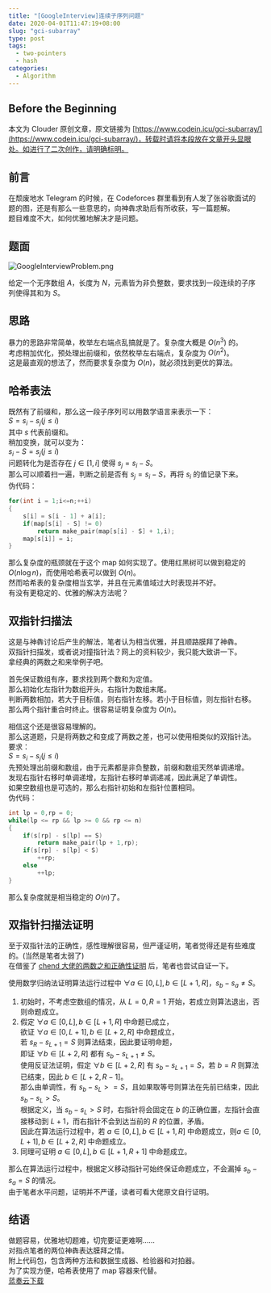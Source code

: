 ```yaml
---  
title: "[GoogleInterview]连续子序列问题"  
date: 2020-04-01T11:47:19+08:00  
slug: "gci-subarray"  
type: post  
tags:  
  - two-pointers  
  - hash  
categories:  
  - Algorithm  
---  
```

  
## Before the Beginning  
  
本文为 Clouder 原创文章，原文链接为 [https://www.codein.icu/gci-subarray/](https://www.codein.icu/gci-subarray/)，转载时请将本段放在文章开头显眼处。如进行了二次创作，请明确标明。  
  
## 前言  
  
在颓废地水 Telegram 的时候，在 Codeforces 群里看到有人发了张谷歌面试的题的图，还是有那么一些意思的，向神犇求助后有所收获，写一篇题解。  
题目难度不大，如何优雅地解决才是问题。  
  
## 题面  
  
![GoogleInterviewProblem.png](https://cdn.jsdelivr.net/gh/Clouder0/myPics/img/googleproblem1.png)  
  
给定一个无序数组 $A$，长度为 $N$，元素皆为非负整数，要求找到一段连续的子序列使得其和为 $S$。  
  
## 思路  
  
暴力的思路非常简单，枚举左右端点乱搞就是了。复杂度大概是 $O(n^3)$ 的。  
考虑稍加优化，预处理出前缀和，依然枚举左右端点，复杂度为 $O(n^2)$。  
这是最直观的想法了，然而要求复杂度为 $O(n)$，就必须找到更优的算法。  
  
## 哈希表法  
  
既然有了前缀和，那么这一段子序列可以用数学语言来表示一下：  
$S = s_i - s_j(j \leq i)$  
其中 $s$ 代表前缀和。  
稍加变换，就可以变为：  
$s_i - S = s_j(j \leq i)$  
问题转化为是否存在 $j \in [1,i]$ 使得 $s_j = s_i - S$。  
那么可以顺着扫一遍，判断之前是否有 $s_j = s_i - S$，再将 $s_i$ 的值记录下来。  
伪代码：  
  
```cpp  
for(int i = 1;i<=n;++i)  
{  
    s[i] = s[i - 1] + a[i];  
    if(map[s[i] - S] != 0)  
        return make_pair(map[s[i] - S] + 1,i);  
    map[s[i]] = i;  
}  
```  
  
那么复杂度的瓶颈就在于这个 map 如何实现了。使用红黑树可以做到稳定的 $O(n\log n)$，而使用哈希表可以做到 $O(n)$。  
然而哈希表的复杂度相当玄学，并且在元素值域过大时表现并不好。  
有没有更稳定的、优雅的解决方法呢？  
  
## 双指针扫描法  
  
这是与神犇讨论后产生的解法，笔者认为相当优雅，并且顺路膜拜了神犇。  
双指针扫描发，或者说对撞指针法？网上的资料较少，我只能大致讲一下。  
拿经典的两数之和来举例子吧。  
  
首先保证数组有序，要求找到两个数和为定值。  
那么初始化左指针为数组开头，右指针为数组末尾。  
判断两数相加，若大于目标值，则右指针左移。若小于目标值，则左指针右移。  
那么两个指针重合时终止。很容易证明复杂度为 $O(n)$。  
  
相信这个还是很容易理解的。  
那么这道题，只是将两数之和变成了两数之差，也可以使用相类似的双指针法。  
要求：  
$S = s_i - s_j(j \leq i)$  
先预处理出前缀和数组，由于元素都是非负整数，前缀和数组天然单调递增。  
发现右指针右移时单调递增，左指针右移时单调递减，因此满足了单调性。  
如果空数组也是可选的，那么右指针初始和左指针位置相同。  
伪代码：  
  
```cpp  
int lp = 0,rp = 0;  
while(lp <= rp && lp >= 0 && rp <= n)  
{  
    if(s[rp] - s[lp] == S)  
        return make_pair(lp + 1,rp);  
    if(s[rp] - s[lp] < S)  
        ++rp;  
    else  
        ++lp;  
}  
```  
  
那么复杂度就是相当稳定的 $O(n)$了。  
  
## 双指针扫描法证明  
  
至于双指针法的正确性，感性理解很容易，但严谨证明，笔者觉得还是有些难度的。(当然是笔者太弱了)  
在借鉴了 [chend 大佬的两数之和正确性证明](https://leetcode-cn.com/problems/two-sum-ii-input-array-is-sorted/solution/guan-fang-shuang-zhi-zhen-jie-fa-de-zheng-ming-by-/) 后，笔者也尝试自证一下。  
  
使用数学归纳法证明算法运行过程中 $\forall a \in [0,L],b \in [L+1,R]$，$s_b - s_a \neq S$。  
  
1. 初始时，不考虑空数组的情况，从 $L = 0,R = 1$ 开始，若成立则算法退出，否则命题成立。  
2. 假定 $\forall a \in [0,L],b \in [L+1,R]$ 中命题已成立，  
   欲证 $\forall a \in [0,L+1],b \in [L+2,R]$ 中命题成立，  
   若 $s_{R} - s_{L+1} = S$ 则算法结束，因此要证明命题，  
   即证 $\forall b \in [L+2,R]$ 都有 $s_b - s_{L+1} \neq S$。  
   使用反证法证明，假定 $\forall b \in [L+2,R]$ 有 $s_b - s_{L+1} = S$，若 $b = R$ 则算法已结束，因此 $b \in [L+2,R - 1]$。  
   那么由单调性，有 $s_b - s_{L} >= S$，且如果取等号则算法在先前已结束，因此 $s_b - s_L > S$。  
   根据定义，当 $s_b - s_L > S$ 时，右指针将会固定在 $b$ 的正确位置，左指针会直接移动到 $L+1$，而右指针不会到达当前的 $R$ 的位置，矛盾。  
   因此在算法运行过程中，若 $a \in [0,L],b \in[L+1,R]$ 中命题成立，则$a \in [0,L+1],b \in [L+2,R]$ 中命题成立。  
3. 同理可证明 $a \in [0,L],b \in [L+1,R+1]$ 中命题成立。  
  
那么在算法运行过程中，根据定义移动指针可始终保证命题成立，不会漏掉 $s_b - s_a = S$ 的情况。  
由于笔者水平问题，证明并不严谨，读者可看大佬原文自行证明。  
  
## 结语  
  
做题容易，优雅地切题难，切完要证更难啊……  
对指点笔者的两位神犇表达膜拜之情。  
附上代码包，包含两种方法和数据生成器、检验器和对拍器。  
为了实现方便，哈希表使用了 map 容器来代替。  
[蓝奏云下载](https://www.lanzous.com/i9q0bhi)